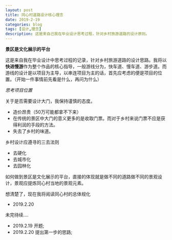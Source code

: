 ```yaml
---
layout: post
title: 同心村道路设计核心理念
date: 2019-2-19
categories: blog
tags: [设计,理念]
description: 这是来自己我在毕业设计思考过程，针对乡村旅游道路的设计原则。
---
```


**景区是文化展示的平台**

这是来自我在毕业设计中思考过程的记录，针对乡村旅游道路的设计思路。我将以**快进慢游**作为整个作品的核心指导，一般游线分为，快车道、慢车道、游步道。而游线的设计是以项目为主导，以串连项目为主的话，首先应考虑的便是项目的位置。（开始一件事情前先看是什么，再问为什么）

*思考项目位置*

关于是否需要设计大门，我保持谨慎的态度。
- 造价昂贵（50万可能都拿不下来）
- 在传统的景区中大门的意义更多的是收取门票。而对于乡村来说门票不应是获得利润的手段的方法。
- 失去了乡村的味道。


乡村设计应遵寻的三去法则
- 去硬化
- 去城市化
- 去园林化

如何做到景区是文化展示的平台，直接的体现就是做不同的道路做不同的景观设计，景观应提炼同心村当地的景观元素。

想清楚了，现在我将阅读同心村的总体规化

- 2019.2.20

未完待续....


- 2019.2.19 开题;
- 2019.2.20 提出第一步的思路;

